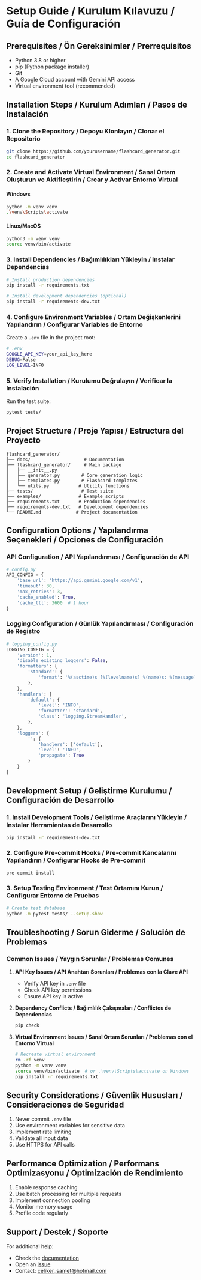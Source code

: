 # Setup Guide / Kurulum Kılavuzu / Guía de Configuración

## Prerequisites / Ön Gereksinimler / Prerrequisitos

- Python 3.8 or higher
- pip (Python package installer)
- Git
- A Google Cloud account with Gemini API access
- Virtual environment tool (recommended)

## Installation Steps / Kurulum Adımları / Pasos de Instalación

### 1. Clone the Repository / Depoyu Klonlayın / Clonar el Repositorio

```bash
git clone https://github.com/yourusername/flashcard_generator.git
cd flashcard_generator
```

### 2. Create and Activate Virtual Environment / Sanal Ortam Oluşturun ve Aktifleştirin / Crear y Activar Entorno Virtual

#### Windows
```bash
python -m venv venv
.\venv\Scripts\activate
```

#### Linux/MacOS
```bash
python3 -m venv venv
source venv/bin/activate
```

### 3. Install Dependencies / Bağımlılıkları Yükleyin / Instalar Dependencias

```bash
# Install production dependencies
pip install -r requirements.txt

# Install development dependencies (optional)
pip install -r requirements-dev.txt
```

### 4. Configure Environment Variables / Ortam Değişkenlerini Yapılandırın / Configurar Variables de Entorno

Create a `.env` file in the project root:

```bash
# .env
GOOGLE_API_KEY=your_api_key_here
DEBUG=False
LOG_LEVEL=INFO
```

### 5. Verify Installation / Kurulumu Doğrulayın / Verificar la Instalación

Run the test suite:

```bash
pytest tests/
```

## Project Structure / Proje Yapısı / Estructura del Proyecto

```
flashcard_generator/
├── docs/                    # Documentation
├── flashcard_generator/     # Main package
│   ├── __init__.py
│   ├── generator.py        # Core generation logic
│   ├── templates.py        # Flashcard templates
│   └── utils.py           # Utility functions
├── tests/                  # Test suite
├── examples/              # Example scripts
├── requirements.txt       # Production dependencies
├── requirements-dev.txt   # Development dependencies
└── README.md             # Project documentation
```

## Configuration Options / Yapılandırma Seçenekleri / Opciones de Configuración

### API Configuration / API Yapılandırması / Configuración de API

```python
# config.py
API_CONFIG = {
    'base_url': 'https://api.gemini.google.com/v1',
    'timeout': 30,
    'max_retries': 3,
    'cache_enabled': True,
    'cache_ttl': 3600  # 1 hour
}
```

### Logging Configuration / Günlük Yapılandırması / Configuración de Registro

```python
# logging_config.py
LOGGING_CONFIG = {
    'version': 1,
    'disable_existing_loggers': False,
    'formatters': {
        'standard': {
            'format': '%(asctime)s [%(levelname)s] %(name)s: %(message)s'
        },
    },
    'handlers': {
        'default': {
            'level': 'INFO',
            'formatter': 'standard',
            'class': 'logging.StreamHandler',
        },
    },
    'loggers': {
        '': {
            'handlers': ['default'],
            'level': 'INFO',
            'propagate': True
        }
    }
}
```

## Development Setup / Geliştirme Kurulumu / Configuración de Desarrollo

### 1. Install Development Tools / Geliştirme Araçlarını Yükleyin / Instalar Herramientas de Desarrollo

```bash
pip install -r requirements-dev.txt
```

### 2. Configure Pre-commit Hooks / Pre-commit Kancalarını Yapılandırın / Configurar Hooks de Pre-commit

```bash
pre-commit install
```

### 3. Setup Testing Environment / Test Ortamını Kurun / Configurar Entorno de Pruebas

```bash
# Create test database
python -m pytest tests/ --setup-show
```

## Troubleshooting / Sorun Giderme / Solución de Problemas

### Common Issues / Yaygın Sorunlar / Problemas Comunes

1. **API Key Issues / API Anahtarı Sorunları / Problemas con la Clave API**
   - Verify API key in `.env` file
   - Check API key permissions
   - Ensure API key is active

2. **Dependency Conflicts / Bağımlılık Çakışmaları / Conflictos de Dependencias**
   ```bash
   pip check
   ```

3. **Virtual Environment Issues / Sanal Ortam Sorunları / Problemas con el Entorno Virtual**
   ```bash
   # Recreate virtual environment
   rm -rf venv
   python -m venv venv
   source venv/bin/activate  # or .\venv\Scripts\activate on Windows
   pip install -r requirements.txt
   ```

## Security Considerations / Güvenlik Hususları / Consideraciones de Seguridad

1. Never commit `.env` file
2. Use environment variables for sensitive data
3. Implement rate limiting
4. Validate all input data
5. Use HTTPS for API calls

## Performance Optimization / Performans Optimizasyonu / Optimización de Rendimiento

1. Enable response caching
2. Use batch processing for multiple requests
3. Implement connection pooling
4. Monitor memory usage
5. Profile code regularly

## Support / Destek / Soporte

For additional help:
- Check the [documentation](docs/)
- Open an [issue](https://github.com/yourusername/flashcard_generator/issues)
- Contact: celiker_samet@hotmail.com 